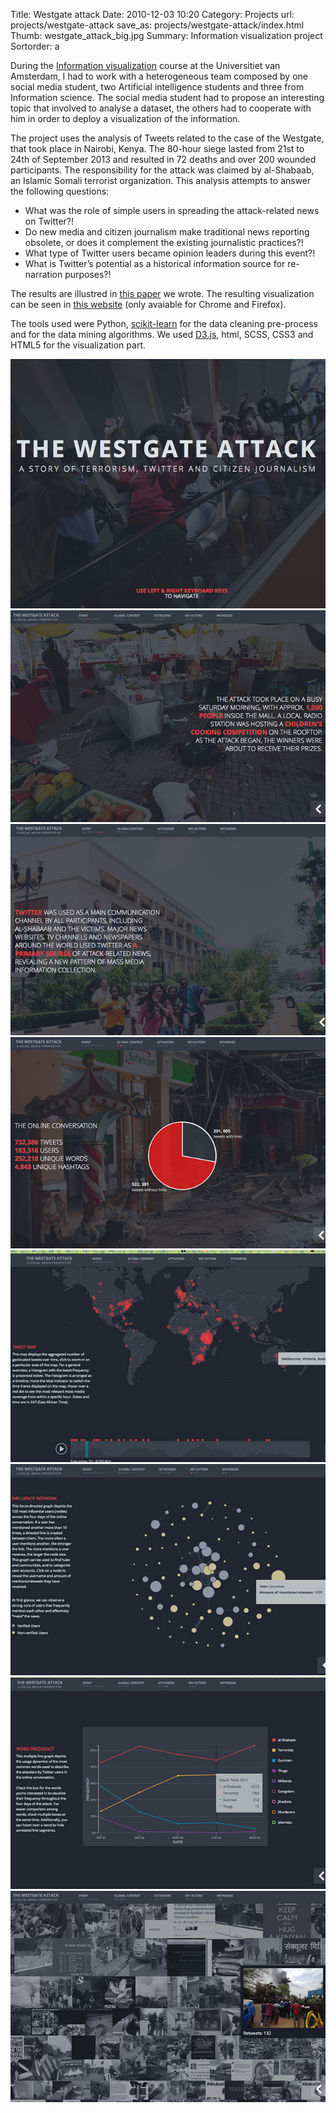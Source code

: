 Title: Westgate attack
Date: 2010-12-03 10:20
Category: Projects
url: projects/westgate-attack
save_as: projects/westgate-attack/index.html
Thumb: westgate_attack_big.jpg
Summary: Information visualization project
Sortorder: a


During the [Information visualization](http://studiegids.uva.nl/web/uva/sgs/en/c/8265.html) course at the Universitiet van Amsterdam, I had to work with a heterogeneous team composed by one social media student, two Artificial intelligence students and three from Information science. The social media student had to propose an interesting topic that involved to analyse a dataset, the others had to cooperate with him in order to deploy a visualization of the information.

The project uses the analysis of Tweets related to the case of the Westgate, that took place in Nairobi, Kenya. The 80-hour siege lasted from 21st to 24th of September 2013 and resulted in 72 deaths and over 200 wounded participants. The responsibility for the attack was claimed by al-Shabaab, an Islamic Somali terrorist organization. This analysis attempts to answer the following questions:

* What was the role of simple users in spreading the attack-related news on Twitter?!
* Do new media and citizen journalism make traditional news reporting obsolete, or does it complement the existing journalistic practices?!
* What type of Twitter users became opinion leaders during this event?!
* What is Twitter’s potential as a historical information source for re-narration purposes?!

The results are illustred in [this paper](http://www.marcodena.it/wp-content/uploads/2014/05/InfoVis-Final-Report.pdf) we wrote. The resulting visualization can be seen in [this website](https://lstout.github.io/westgate/html/) (only avaiable for Chrome and Firefox).

The tools used were Python, [scikit-learn](http://scikit-learn.org/stable/) for the data cleaning pre-process and for the data mining algorithms. We used [D3.js](http://d3js.org/), html, SCSS, CSS3 and HTML5 for the visualization part.

![westgate1.jpg](/images/projects/westgate1.jpg)
![westgate2.jpg](/images/projects/westgate2.jpg)
![westgate3.jpg](/images/projects/westgate3.jpg)
![westgate4.jpg](/images/projects/westgate4.jpg)
![westgate5.jpg](/images/projects/westgate5.jpg)
![westgate6.jpg](/images/projects/westgate6.jpg)
![westgate7.jpg](/images/projects/westgate7.jpg)
![westgate8.jpg](/images/projects/westgate8.jpg)